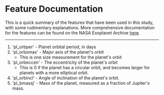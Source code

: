 # Feature Documentation
This is a quick summary of the features that have been used in this study, with some rudimentary explanations.
More comprehensive documentation for the features can be found on the NASA Exoplanet Archive <a href="http://exoplanetarchive.ipac.caltech.edu/docs/API_exoplanet_columns.html">here</a>.

<hr>

1. 'pl_orbper' - Planet orbital period, in days
2. 'pl_orbsmax' - Major axis of the planet's orbit
    * This is one size measurement for the planet's orbit
3. 'pl_orbeccen' - The eccentricity of the planet's orbit
    * This is 0 if the planet has a circular orbit, and becomes larger for planets with a more elliptical orbit.
4. 'pl_orbincl' - Angle of inclination of the planet's orbit.
5. 'pl_bmassj' - Mass of the planet, measured as a fraction of Jupiter's mass.
